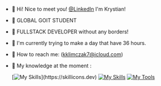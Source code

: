 - 👋 Hi! Nice to meet you! [@LinkedIn](https://www.linkedin.com/in/klima96/) I'm Krystian!
- 🌱 GLOBAL GOIT STUDENT
- 🔭 FULLSTACK DEVELOPER without any borders!
- 🤔 I'm currently trying to make a day that have 36 hours.
- 💬 How to reach me: (kklimczak7@icloud.com)
- 🌱 My knowledge at the moment :
  
  [![My Skills](https://skillicons.dev/icons?i=js,nodejs,express,mongodb,postman,react,redux,materialui,firebase,netlify,nextjs,ts,)](https://skillicons.dev)
  [![My Skills](https://skillicons.dev/icons?i=html,css,sass,figma,tailwind)](https://skillicons.dev)
  [![My Tools](https://skillicons.dev/icons?i=git,github,vscode,npm,pnpm)](https://skillicons.dev)
